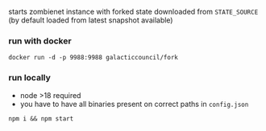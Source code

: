 starts zombienet instance with forked state downloaded from `STATE_SOURCE` (by default loaded from latest snapshot available)

### run with docker
```
docker run -d -p 9988:9988 galacticcouncil/fork
```

### run locally
- node >18 required
- you have to have all binaries present on correct paths in `config.json`
```
npm i && npm start
```
